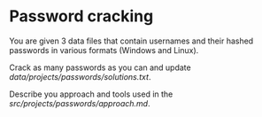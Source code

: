 # Password cracking

You are given 3 data files that contain usernames and their hashed passwords in various formats (Windows and Linux).

Crack as many passwords as you can and update *data/projects/passwords/solutions.txt*.

Describe you approach and tools used in the *src/projects/passwords/approach.md*.
